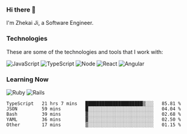 ### Hi there 👋
I'm Zhekai Ji, a Software Engineer.

### Technologies
These are some of the technologies and tools that I work with:

![JavaScript](https://img.shields.io/badge/JavaScript-323330.svg?logo=javascript&logoColor=F7DF1E) 
![TypeScript](https://img.shields.io/badge/TypeScript-007ACC.svg?logo=typescript&logoColor=white) 
![Node](https://img.shields.io/badge/Node.js-43853D.svg?logo=node.js&logoColor=white)
![React](https://img.shields.io/badge/React-20232a.svg?logo=react&logoColor=61DAFB) 
![Angular](https://img.shields.io/badge/Angular-E23237.svg?logo=angularjs&logoColor=white)

### Learning Now
![Ruby](https://img.shields.io/badge/Ruby-CC342D.svg?logo=ruby&logoColor=white)
![Rails](https://img.shields.io/badge/Rails-CC0000.svg?logo=ruby-on-rails&logoColor=white)

<!--START_SECTION:waka-->

```text
TypeScript   21 hrs 7 mins   █████████████████████▒░░░   85.81 %
JSON         59 mins         █░░░░░░░░░░░░░░░░░░░░░░░░   04.04 %
Bash         39 mins         ▓░░░░░░░░░░░░░░░░░░░░░░░░   02.68 %
YAML         36 mins         ▓░░░░░░░░░░░░░░░░░░░░░░░░   02.50 %
Other        17 mins         ▒░░░░░░░░░░░░░░░░░░░░░░░░   01.15 %
```

<!--END_SECTION:waka-->
